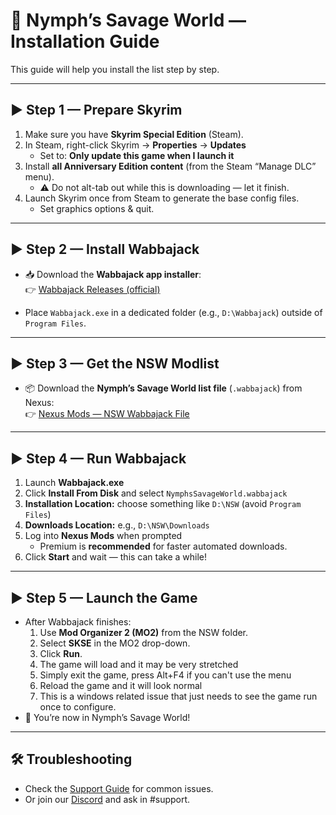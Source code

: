 # 🌿 Nymph’s Savage World — Installation Guide

This guide will help you install the list step by step.

---

## ▶️ Step 1 — Prepare Skyrim

1. Make sure you have **Skyrim Special Edition** (Steam).  
2. In Steam, right-click Skyrim → **Properties** → **Updates**  
   - Set to: **Only update this game when I launch it**  
3. Install **all Anniversary Edition content** (from the Steam “Manage DLC” menu).  
   - ⚠️ Do not alt-tab out while this is downloading — let it finish.  
4. Launch Skyrim once from Steam to generate the base config files.  
   - Set graphics options & quit.

---

## ▶️ Step 2 — Install Wabbajack

- 📥 Download the **Wabbajack app installer**:  
  👉 [Wabbajack Releases (official)](https://www.wabbajack.org/)  

- Place `Wabbajack.exe` in a dedicated folder (e.g., `D:\Wabbajack`) outside of `Program Files`.

---

## ▶️ Step 3 — Get the NSW Modlist

- 📦 Download the **Nymph’s Savage World list file** (`.wabbajack`) from Nexus:  
  👉 [Nexus Mods — NSW Wabbajack File](https://www.nexusmods.com/skyrimspecialedition/mods/154913)  

---

## ▶️ Step 4 — Run Wabbajack

1. Launch **Wabbajack.exe**  
2. Click **Install From Disk** and select `NymphsSavageWorld.wabbajack`  
3. **Installation Location:** choose something like `D:\NSW` (avoid `Program Files`)  
4. **Downloads Location:** e.g., `D:\NSW\Downloads`  
5. Log into **Nexus Mods** when prompted  
   - Premium is **recommended** for faster automated downloads.  
6. Click **Start** and wait — this can take a while!  

---

## ▶️ Step 5 — Launch the Game

- After Wabbajack finishes:  
  1. Use **Mod Organizer 2 (MO2)** from the NSW folder.  
  2. Select **SKSE** in the MO2 drop-down.  
  3. Click **Run**.
  4. The game will load and it may be very stretched
  5. Simply exit the game, press Alt+F4 if you can't use the menu
  6. Reload the game and it will look normal
  7. This is a windows related issue that just needs to see the game run once to configure.
- 🎉 You’re now in Nymph’s Savage World!

---

## 🛠️ Troubleshooting

- Check the [Support Guide](./SUPPORT.md) for common issues.  
- Or join our [Discord](https://discord.gg/ezJVqBJvVj) and ask in #support.

